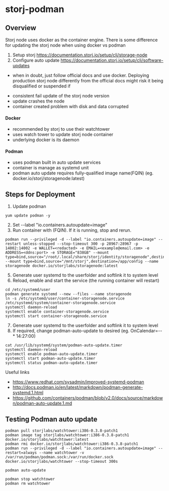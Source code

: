 # storj-podman

## Overview
Storj node uses docker as the container engine. There is some difference for updating the storj node when using docker vs podman

1. Setup storj 
https://documentation.storj.io/setup/cli/storage-node
2. Configure auto update
https://documentation.storj.io/setup/cli/software-updates

* when in doubt, just follow official docs and use docker. Deploying production storj node differently from the official docs might risk it being disqualified or suspended if
- consistent fail update of the storj node version
- update crashes the node 
- container created problem with disk and data corrupted

#### Docker
- recommended by storj to use their watchtower
- uses watch tower to update storj node container 
- underlying docker is its daemon

#### Podman
- uses podman built in auto update services
- container is manage as systemd unit
- podman auto update requires fully-qualified image name(FQIN) (eg. docker.io/storj/storagenode:latest)

## Steps for Deployment

1. Update podman 
```
yum update podman -y
```

2. Set --label "io.containers.autoupdate=image"
4. Run container with (FQIN). If it is running, stop and rerun.
```
podman run --privileged -d --label "io.containers.autoupdate=image" --restart unless-stopped --stop-timeout 300 -p 28967:28967 -p 14002:14002 -e WALLET=<redacted> -e EMAIL=<example@email.com> -e ADDRESS=<ddns:port> -e STORAGE="838GB" --mount type=bind,source="/root/.local/share/storj/identity/storagenode",destination=/app/identity --mount type=bind,source="/mnt/storj",destination=/app/config --name storagenode docker.io/storjlabs/storagenode:latest
```

5. Generate user systemd to the userfolder and softlink it to system level
6. Reload, enable and start the service (the running container will restart)
```
cd /etc/systemd/user
podman generate systemd --new --files --name storagenode
ln -s /etc/systemd/user/container-storagenode.service /etc/systemd/system/container-storagenode.service
systemctl daemon-reload
systemctl enable container-storagenode.service
systemctl start container-storagenode.service
```

7. Generate user systemd to the userfolder and softlink it to system level
8. If required, change podman-auto-update to desired (eg. OnCalendar=*-*-* 14:27:00) 
```
cat /usr/lib/systemd/system/podman-auto-update.timer
systemctl daemon-reload
systemctl enable podman-auto-update.timer
systemctl start podman-auto-update.timer
systemctl status podman-auto-update.timer
```

Useful links
- https://www.redhat.com/sysadmin/improved-systemd-podman
- http://docs.podman.io/en/latest/markdown/podman-generate-systemd.1.html
- https://github.com/containers/podman/blob/v2.0/docs/source/markdown/podman-auto-update.1.md

## Testing Podman auto update
```
podman pull storjlabs/watchtower:i386-0.3.8-patch1
podman image tag storjlabs/watchtower:i386-0.3.8-patch1 docker.io/storjlabs/watchtower:latest
podman rmi docker.io/storjlabs/watchtower:i386-0.3.8-patch1
podman run --privileged -d --label "io.containers.autoupdate=image" --restart=always --name watchtower -v /var/run/podman/podman.sock:/var/run/docker.sock docker.io/storjlabs/watchtower --stop-timeout 300s

podman auto-update

podman stop watchtower
podman rm watchtower
```

